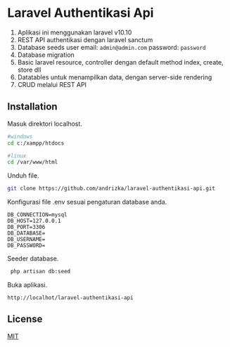 # Laravel Authentikasi Api

1. Aplikasi ini menggunakan laravel v10.10
2. REST API authentikasi dengan laravel sanctum
3. Database seeds user email: `admin@admin.com` password: `password`
4. Database migration
5. Basic laravel resource, controller dengan default method index, create, store dll
6. Datatables untuk menampilkan data, dengan server-side rendering
7. CRUD melalui REST API

## Installation

Masuk direktori localhost.

```bash
#windows
cd c:/xampp/htdocs

#linux
cd /var/www/html
```

Unduh file.

```bash
git clone https://github.com/andrizka/laravel-authentikasi-api.git
```

Konfigurasi file .env sesuai pengaturan database anda.

```
DB_CONNECTION=mysql
DB_HOST=127.0.0.1
DB_PORT=3306
DB_DATABASE=
DB_USERNAME=
DB_PASSWORD=
```

Seeder database.

```bash
 php artisan db:seed
```

Buka aplikasi.

```
http://localhot/laravel-authentikasi-api
```

## License

[MIT](https://choosealicense.com/licenses/mit/)
